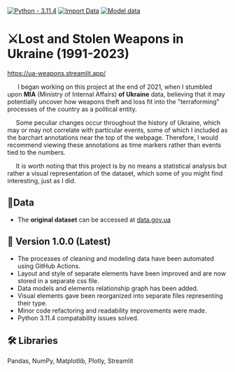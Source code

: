 [![Python - 3.11.4](https://img.shields.io/badge/Python-3.11.4-f4d159)](https://www.python.org/downloads/release/python-3114/)
[![Import Data](https://github.com/cyterat/mia-ua-weapons-v2/actions/workflows/import.yml/badge.svg)](https://github.com/cyterat/mia-ua-weapons-v2/actions/workflows/import.yml)
[![Model data](https://github.com/cyterat/mia-ua-weapons-v2/actions/workflows/model.yml/badge.svg?branch=master)](https://github.com/cyterat/mia-ua-weapons-v2/actions/workflows/model.yml)

# ⚔️Lost and Stolen Weapons in Ukraine  (1991-2023)

<https://ua-weapons.streamlit.app/>

&nbsp;&nbsp;&nbsp;&nbsp;&nbsp;&nbsp;I began working on this project at the end of 2021, when I stumbled upon **MIA** (Ministry of Internal Affairs) **of Ukraine** data, believing that it may potentially uncover how weapons theft and loss fit into the "terraforming" processes of the country as a political entity.

&nbsp;&nbsp;&nbsp;&nbsp;&nbsp;Some peculiar changes occur throughout the history of Ukraine, which may or may not correlate with particular events, some of which I included as the barchart annotations near the top of the webpage. Therefore, I would recommend viewing these annotations as time markers rather than events tied to the numbers.

&nbsp;&nbsp;&nbsp;&nbsp;&nbsp;It is worth noting that this project is by no means a statistical analysis but rather a visual representation of the dataset, which some of you might find interesting, just as I did.

## 💾Data

* The **original dataset** can be accessed at [data.gov.ua](https://data.gov.ua/en/dataset/5e7a9e93-e4ae-408a-8b99-6a21bfa9c12a/resource/1fcab772-0b3c-4938-8f72-e60db343cbe5)

## 🚧 Version 1.0.0 (Latest)

* The processes of cleaning and modeling data have been automated using GitHub Actions.
* Layout and style of separate elements have been improved and are now stored in a separate css file.
* Data models and elements relationship graph has been added.
* Visual elements gave been reorganized into separate files representing their type.
* Minor code refactoring and readability improvements were made.
* Python 3.11.4 compatability issues solved.

## 🛠 Libraries

Pandas, NumPy, Matplotlib, Plotly, Streamlit
